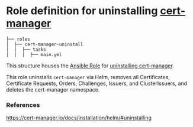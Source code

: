 # Role definition for uninstalling [cert-manager](https://cert-manager.io/)

```
├── roles
│  ├── cert-manager-uninstall
|  |  ├── tasks 
|  |  |  ├── main.yml  
```

This structure houses the [Ansible Role](https://docs.ansible.com/ansible/latest/playbook_guide/playbooks_reuse_roles.html#roles) for [uninstalling cert-manager](https://cert-manager.io/docs/installation/helm/#uninstalling).

This role uninstalls `cert-manager` via Helm, removes all Certificates, Certificate Requests, Orders, Challenges, Issuers, and ClusterIssuers, 
and deletes the cert-manager namespace.

### References

https://cert-manager.io/docs/installation/helm/#uninstalling